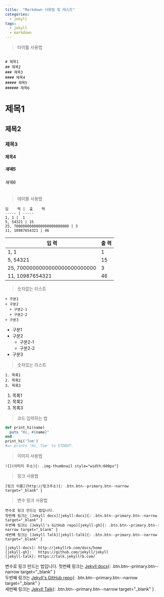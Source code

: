 ```yaml
---
title:  "Markdown 사용법 및 테스트"
categories: 
  - jekyll
tags:
  - jekyll
  - markdown
---
```

> 타이틀 사용법    

```

# 제목1
## 제목2
### 제목3
#### 제목4
##### 제목5
###### 제목6

```
# 제목1
## 제목2
### 제목3
#### 제목4
##### 제목5
###### 제목6

> 테이블 사용법     

```
입    력 |  출    력     
----- | -----    
1, 1 |  1 
5, 54321 | 15    
25, 7000000000000000000000000 | 3
11, 10987654321 | 46
```

입    력 |  출    력     
----- | -----    
1, 1 |  1 
5, 54321 | 15    
25, 7000000000000000000000000 | 3
11, 10987654321 | 46

> 숫자없는 리스트    

```
+ 구분1
+ 구분2
  + 구분2-1
  + 구분2-2
+ 구분3
```
+ 구분1
+ 구분2
  + 구분2-1
  + 구분2-2
+ 구분3

> 숫자있는 리스트    

```
1. 목록1   
2. 목록2
3. 목록3   
```

1. 목록1   
2. 목록2
3. 목록3 


> 코드 입력하는 법

```ruby
def print_hi(name)
  puts "Hi, #{name}"
end
print_hi('Tom')
#=> prints 'Hi, Tom' to STDOUT.
```

> 이미지 사용법    

```
![](이미지 주소){: .img-thumbnail style="width:600px"}
```

> 링크 사용법    

```
[링크 이름](http://링크주소){: .btn.btn--primary.btn--narrow target="_blank" }
```

> 변수 링크 사용법    

```
변수로 링크 만드는 법입니다. 
첫번째 링크는 [Jekyll docs][jekyll-docs]{: .btn.btn--primary.btn--narrow target="_blank" }  
두번째 링크는 [Jekyll's GitHub repo][jekyll-gh]{: .btn.btn--primary.btn--narrow target="_blank" }
세번째 링크는 [Jekyll Talk][jekyll-talk]{: .btn.btn--primary.btn--narrow target="_blank" }

[jekyll-docs]: http://jekyllrb.com/docs/home
[jekyll-gh]:   https://github.com/jekyll/jekyll
[jekyll-talk]: https://talk.jekyllrb.com/

```

변수로 링크 만드는 법입니다. 
첫번째 링크는 [Jekyll docs][jekyll-docs]{: .btn.btn--primary.btn--narrow target="_blank" }  
두번째 링크는 [Jekyll's GitHub repo][jekyll-gh]{: .btn.btn--primary.btn--narrow target="_blank" }  
세번째 링크는 [Jekyll Talk][jekyll-talk]{: .btn.btn--primary.btn--narrow target="_blank" }

[jekyll-docs]: http://jekyllrb.com/docs/home
[jekyll-gh]:   https://github.com/jekyll/jekyll
[jekyll-talk]: https://talk.jekyllrb.com/

